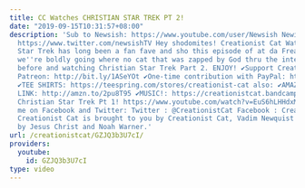 ```yaml
---
title: CC Watches CHRISTIAN STAR TREK PT 2!
date: "2019-09-15T10:31:57+08:00"
description: 'Sub to Newsish: https://www.youtube.com/user/Newsish Newish on Twitter:
  https://www.twitter.com/newsishTV Hey shodomites! Creationist Cat Watches Christian
  Star Trek has long been a fan fave and sho this episode of at da Freaking movies
  we''re boldly going where no cat that was zapped by God thru the internet has gone
  before and watching Christian Star Trek Part 2. ENJOY! ✔Support CreationistCat on
  Patreon: http://bit.ly/1ASeYOt ✔One-time contribution with PayPal: http://bit.ly/1eQR4sR
  ✔TEE SHIRTS: https://teespring.com/stores/creationist-cat also: ✔AMAZON AFFILLIATE
  LINK: http://amzn.to/2pu8T95 ✔MUSIC!: https://creationistcat.bandcamp.com/ CC Watches
  Christian Star Trek Pt 1! https://www.youtube.com/watch?v=EuS6hLHHdxM&t=3s Stalk
  me on Facebook and Twitter: Twitter : @CreationistCat Facebook : CreationistCat
  Creationist Cat is brought to you by Creationist Cat, Vadim Newquist and in part
  by Jesus Christ and Noah Warner.'
url: /creationistcat/GZJQ3b3U7cI/
providers:
  youtube:
    id: GZJQ3b3U7cI
type: video
---
```

